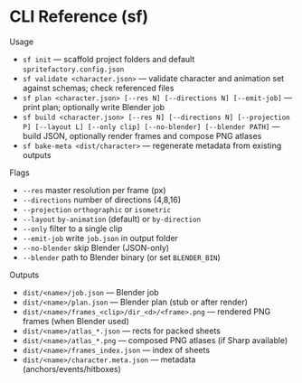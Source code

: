 # CLI Reference (sf)

Usage

- `sf init` — scaffold project folders and default `spritefactory.config.json`
- `sf validate <character.json>` — validate character and animation set against schemas; check referenced files
- `sf plan <character.json> [--res N] [--directions N] [--emit-job]` — print plan; optionally write Blender job
- `sf build <character.json> [--res N] [--directions N] [--projection P] [--layout L] [--only clip] [--no-blender] [--blender PATH]` — build JSON, optionally render frames and compose PNG atlases
- `sf bake-meta <dist/character>` — regenerate metadata from existing outputs

Flags

- `--res` master resolution per frame (px)
- `--directions` number of directions (4,8,16)
- `--projection` `orthographic` or `isometric`
- `--layout` `by-animation` (default) or `by-direction`
- `--only` filter to a single clip
- `--emit-job` write `job.json` in output folder
- `--no-blender` skip Blender (JSON-only)
- `--blender` path to Blender binary (or set `BLENDER_BIN`)

Outputs

- `dist/<name>/job.json` — Blender job
- `dist/<name>/plan.json` — Blender plan (stub or after render)
- `dist/<name>/frames_<clip>/dir_<d>/<frame>.png` — rendered PNG frames (when Blender used)
- `dist/<name>/atlas_*.json` — rects for packed sheets
- `dist/<name>/atlas_*.png` — composed PNG atlases (if Sharp available)
- `dist/<name>/frames_index.json` — index of sheets
- `dist/<name>/character.meta.json` — metadata (anchors/events/hitboxes)
